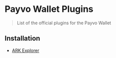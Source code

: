 # Payvo Wallet Plugins

> List of the official plugins for the Payvo Wallet

## Installation

-  [ARK Explorer](./ark-explorer)
